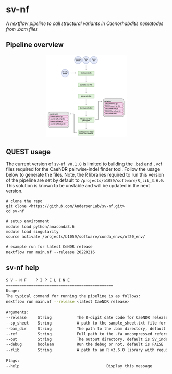 # sv-nf

*A nextflow pipeline to call structural variants in Caenorhabditis nematodes from .bam files*

## Pipeline overview
<p align="center" width="100%">
    <img width="50%" src="https://github.com/AndersenLab/sv-nf/blob/main/img/sv-nf_workflow.png?raw=true">
</p>

## QUEST usage

The current version of `sv-nf v0.1.0` is limited to building the `.bed` and `.vcf` files required for the CaeNDR pairwise-indel finder tool. Follow the usage below to generate the files. Note, the R libraries required to run this version of the pipeline are set by default to `/projects/b1059/software/R_lib_3.6.0`. This solution is known to be unstable and will be updated in the next version.

```
# clone the repo
git clone <https://github.com/AndersenLab/sv-nf.git>
cd sv-nf

# setup environment
module load python/anaconda3.6
module load singularity
source activate /projects/b1059/software/conda_envs/nf20_env/

# example run for latest CeNDR release
nextflow run main.nf --release 20220216
```

## sv-nf help

```bash
S V - N F    P I P E L I N E
===============================================
Usage:
The typical command for running the pipeline is as follows:
nextflow run main.nf --release <latest CaeNDR release>

Arguments:
--release     String           The 8-digit date code for CaeNDR release, e.g 20220216
--sp_sheet    String           A path to the sample_sheet.txt file for calling INDELs instead of release
--bam_dir     String           The path to the .bam directory, default set for QUEST
--ref         String           Full path to the .fa uncompressed reference file, default set for QUEST
--out         String           The output directory, default is SV_indel_results_<date>
--debug       boolean          Run the debug or not, default is FALSE
--rlib        String           A path to an R v3.6.0 library with required R packages installed, default is /projects/b1059/software/R_lib_3.6.0

Flags:
--help                                      Display this message
```
